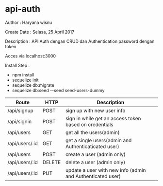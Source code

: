 # api-auth

Author : Haryana wisnu

Create Date : Selasa, 25 April 2017

Description : API Auth dengan CRUD dan Authentication password dengan token

Acces via localhost:3000

Install Step :
- npm install
- sequelize init
- sequelize db:migrate
- sequelize db:seed --seed seed-users-dummy


| Route | HTTP |Description|
| ------ | ------ |------ |
|/api/signup       |   POST   |      sign up with new user info|
|/api/signin       |   POST   |      sign in while get an access token based on credentials|
|/api/users       |   GET   |      get all the users(admin)|
|/api/users/:id   |   GET      |   get a single users(admin and Authenticaticated user)|
|/api/users       |   POST     |   create a user (admin only)|
|/api/users/:id   |   DELETE    |  delete a user (admin only)|
|/api/users/:id   |   PUT        | update a user with new info (admin and Authenticated user)|
